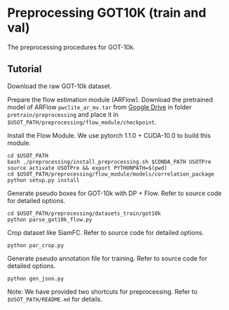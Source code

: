 # Preprocessing GOT10K (train and val)

The preprocessing procedures for GOT-10k.

## Tutorial

Download the raw GOT-10k dataset.

Prepare the flow estimation module (ARFlow).
Download the pretrained model of ARFlow `pwclite_ar_mv.tar` 
from [Google Drive](https://drive.google.com/drive/folders/1oa5fJN_QicIF1aJ-Uth2IQaY_bOW49Ia?usp=sharing)
in folder `pretrain/preprocessing` and place it in 
`$USOT_PATH/preprocessing/flow_module/checkpoint`.

Install the Flow Module. We use pytorch 1.1.0 + CUDA-10.0 to build this module.
 
```shell
cd $USOT_PATH
bash ./preprocessing/install_preprocessing.sh $CONDA_PATH USOTPre
source activate USOTPre && export PYTHONPATH=$(pwd)
cd $USOT_PATH/preprocessing/flow_module/models/correlation_package
python setup.py install
```

Generate pseudo boxes for GOT-10k with DP + Flow. 
 Refer to source code for detailed options.
 
```shell
cd $USOT_PATH/preprocessing/datasets_train/got10k
python parse_got10k_flow.py
```

Crop dataset like SiamFC. 
 Refer to source code for detailed options.
 
```shell
python par_crop.py
```

Generate pseudo annotation file for training.
 Refer to source code for detailed options.
 
```shell
python gen_json.py
```

Note: We have provided two shortcuts for preprocessing. 
 Refer to `$USOT_PATH/README.md` for details.
